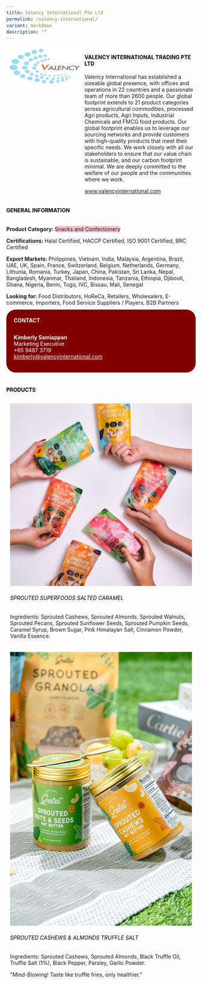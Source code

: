```yaml
---
title: Valency International Pte Ltd
permalink: /valency-international/
variant: markdown
description: ""
---
```

<div class="flex-paragraph">
	<div style="display: flex; flex-wrap: wrap;" class="flex-container">
		<div style="flex: 1 1 40%; display: block;" class="card sgds">
			<img src="/images/Valency%20International/valency_international_logo.png">
		</div>
		<div style="flex: 1 1 58%; display: block; margin-left: 3px" class="card-sgds">
			<h4 style="text-transform: uppercase; color: black;"><b>Valency International Trading Pte Ltd</b></h4>
			<p>Valency International has established a sizeable global presence, with offices and operations in 22 countries and a passionate team of more than 2600 people. Our global footprint extends to 21 product categories across agricultural commodities, processed Agri products, Agri Inputs, Industrial Chemicals and FMCG food products. Our global footprint enables us to leverage our sourcing networks and provide customers with high-quality products that meet their specific needs. We work closely with all our stakeholders to ensure that our value chain is sustainable, and our carbon footprint minimal. We are deeply committed to the welfare of our people and the communities where we work.</p>
			<p><a target="_blank" href="https://www.valencyinternational.com">www.valencyinternational.com</a></p>
		</div>
	</div>
</div>

<h4 style="text-transform: uppercase; color: black;">
	<b>General Information</b>
</h4>
<div style="display: flex; flex-wrap: wrap;" class="flex-container">
	<div style="flex: 1 1 65%; display: block; align-self: stretch" class="card sgds">
		<div class="flex-paragraph">
			<p>
				<b>Product Category: </b>
				<span style="background-color: pink; border-radius: 10px;">Snacks and Confectionery</span>
			</p>
			<p>
				<b>Certifications: </b>Halal Certified, HACCP Certified, ISO 9001 Certified, BRC Certified
			</p>
			<p>
				<b>Export Markets: </b>Philippines, Vietnam, India, Malaysia, Argentina, Brazil, UAE, UK, Spain, France, Switzerland, Belgium, Netherlands, Germany, Lithunia, Romania, Turkey, Japan, China, Pakistan, Sri Lanka, Nepal, Bangladesh, Myanmar, Thailand, Indonesia, Tanzania, Ethiopia, Djibouti, Ghana, Nigeria, Benin, Togo, IVC, Bissau, Mali, Senegal
			</p>
			<p style="margin-bottom: 10px;">
				<b>Looking for: </b>Food Distributors, HoReCa, Retailers, Wholesalers, E-commerce, Importers, Food Service Suppliers / Players, B2B Partners
			</p>
		</div>
	</div>
	<div style="flex: 1 1 35%; padding: 10px; display: block; background-color: maroon; border-radius: 25px; align-self: center;" class="card sgds">
		<h4 style="color: white; margin-top: 10px; margin-left: 10px;">CONTACT</h4>
		<div class="flex-paragraph">
			<p style="padding: 10px; color: white;">
				<b>Kimberly Samiappan</b>
				<br>Marketing Executive<br>+65 9487 3719<br>
				<a style="color: white;" href="mailto:kimberly@valencyinternational.com">kimberly@valencyinternational.com</a>
			</p>
		</div>
	</div>
</div>
<br>
<h4 style="text-transform: uppercase; color: black;">
	<b>Products</b>
</h4>
<div style="display: flex; flex-wrap: wrap;">
	<div style="flex: 1 1 47%; margin: 10px; display: block;" class="card sgds">
		<div style="display: block;" class="flex-image">
			<img src="/images/Valency%20International/valency_international_product_01.jpg">
		</div>
		<div class="flex-paragraph">
			<h6 style="text-transform: uppercase; color: black;">Sprouted Superfoods Salted Caramel</h6>
			<p>Ingredients: Sprouted Cashews, Sprouted Almonds, Sprouted Walnuts, Sprouted Pecans, Sprouted Sunflower Seeds, Sprouted Pumpkin Seeds, Caramel Syrup, Brown Sugar, Pink Himalayan Salt, Cinnamon Powder, Vanilla Essence.</p>
		</div>
	</div>
	<div style="flex: 1 1 47%; margin: 10px; display: block;" class="card sgds">
		<div style="display: block;" class="flex-image">
			<img src="/images/Valency%20International/valency_international_product_02.jpg">
		</div>
		<div class="flex-paragraph">
			<h6 style="text-transform: uppercase; color: black;">Sprouted Cashews &amp; Almonds Truffle Salt</h6>
			<p>Ingredients: Sprouted Cashews, Sprouted Almonds, Black Truffle Oil, Truffle Salt (1%), Black Pepper, Parsley, Garlic Powder.</p>
			<p>"Mind-Blowing! Taste like truffle fries, only healthier."</p>
		</div>
	</div>
</div>